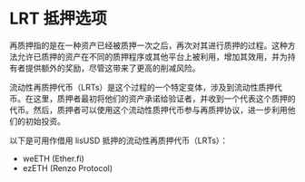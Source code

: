 # LRT 抵押选项

再质押指的是在一种资产已经被质押一次之后，再次对其进行质押的过程。这种方法允许已质押的资产在不同的质押程序或其他平台上被利用，增加其效用，并为持有者提供额外的奖励，尽管这带来了更高的削减风险。

流动性再质押代币（LRTs）是这个过程的一个特定变体，涉及到流动性质押代币。在这里，质押者最初将他们的资产承诺给验证者，并收到一个代表这个质押的代币。然后，质押者可以使用这个流动性质押代币参与再质押协议，进一步利用他们的初始投资。

以下是可用作借用 lisUSD 抵押的流动性再质押代币（LRTs）：

* weETH (Ether.fi)
* ezETH (Renzo Protocol)